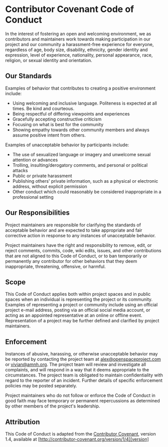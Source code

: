 # Contributor Covenant Code of Conduct
In the interest of fostering an open and welcoming environment, we as contributors and maintainers work towards making participation in our project and our community a harassment-free experience for everyone, regardless of age, body size, disability, ethnicity, gender identity and expression, level of experience, nationality, personal appearance, race, religion, or sexual identity and orientation.

## Our Standards
Examples of behavior that contributes to creating a positive environment include:

  - Using welcoming and inclusive language. Politeness is expected at all times. Be kind and courteous.
  - Being respectful of differing viewpoints and experiences
  - Gracefully accepting constructive criticism
  - Focusing on what is best for the community
  - Showing empathy towards other community members and always assume positive intent from others.

Examples of unacceptable behavior by participants include:

  - The use of sexualized language or imagery and unwelcome sexual attention or advances
  - Trolling, insulting/derogatory comments, and personal or political attacks
  - Public or private harassment
  - Publishing others' private information, such as a physical or electronic address, without explicit permission
  - Other conduct which could reasonably be considered inappropriate in a professional setting

## Our Responsibilities
Project maintainers are responsible for clarifying the standards of acceptable behavior and are expected to take appropriate and fair corrective action in response to any instances of unacceptable behavior.

Project maintainers have the right and responsibility to remove, edit, or reject comments, commits, code, wiki edits, issues, and other contributions that are not aligned to this Code of Conduct, or to ban temporarily or permanently any contributor for other behaviors that they deem inappropriate, threatening, offensive, or harmful.

## Scope
This Code of Conduct applies both within project spaces and in public spaces when an individual is representing the project or its community.  Examples of representing a project or community include using an official project e-mail address, posting via an official social media account, or acting as an appointed representative at an online or offline event.  Representation of a project may be further defined and clarified by project maintainers.

## Enforcement
Instances of abusive, harassing, or otherwise unacceptable behavior may be reported by contacting the project team at alex@openspaceproject.com or vivian@amnh.org.  The project team will review and investigate all complaints, and will respond in a way that it deems appropriate to the circumstances.  The project team is obligated to maintain confidentiality with regard to the reporter of an incident.  Further details of specific enforcement policies may be posted separately.

Project maintainers who do not follow or enforce the Code of Conduct in good faith may face temporary or permanent repercussions as determined by other members of the project's leadership.

## Attribution
This Code of Conduct is adapted from the [Contributor Covenant][homepage], version 1.4, available at [http://contributor-covenant.org/version/1/4][version]

[homepage]: http://contributor-covenant.org
[version]: http://contributor-covenant.org/version/1/4/

